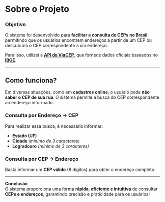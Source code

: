 # Sobre o Projeto

### Objetivo  
O sistema foi desenvolvido para **facilitar a consulta de CEPs no Brasil**, permitindo que os usuários encontrem endereços a partir de um CEP ou descubram o CEP correspondente a um endereço.  

Para isso, utilizei a [**API do ViaCEP**](https://viacep.com.br/), que fornece dados oficiais baseados no  [**IBGE**](https://www.ibge.gov.br/).  

---

## Como funciona?  

Em diversas situações, como em **cadastros online**, o usuário pode **não saber o CEP de sua rua**. O sistema permite a busca do CEP correspondente ao endereço informado.  

### Consulta por Endereço → CEP  
Para realizar essa busca, é necessário informar:  
- **Estado (UF)**  
- **Cidade** *(mínimo de 3 caracteres)*  
- **Logradouro** *(mínimo de 3 caracteres)*  

### Consulta por CEP → Endereço  
Basta informar um **CEP válido** (8 dígitos) para obter o endereço completo.  

---

 **Conclusão**  
O sistema proporciona uma forma **rápida, eficiente e intuitiva** de consultar **CEPs e endereços**, garantindo precisão e praticidade para os usuários!
